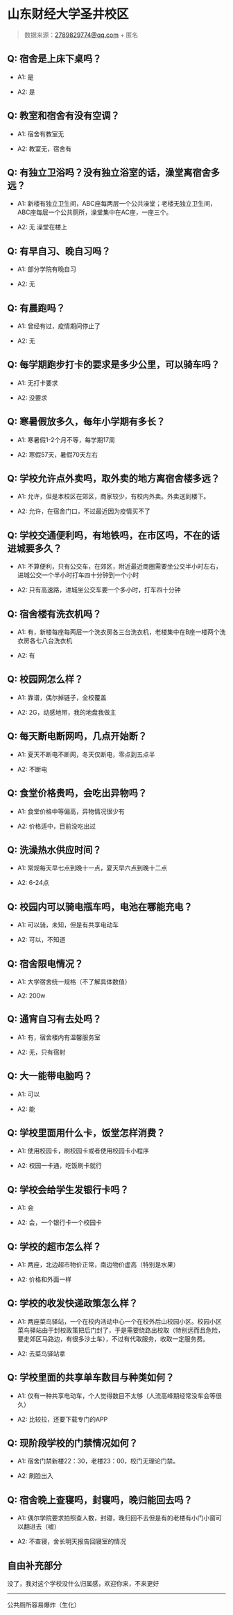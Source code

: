 # 山东财经大学圣井校区

> 数据来源：2789829774@qq.com + 匿名

## Q: 宿舍是上床下桌吗？

- A1: 是

- A2: 是

## Q: 教室和宿舍有没有空调？

- A1: 宿舍有教室无

- A2: 教室无，宿舍有

## Q: 有独立卫浴吗？没有独立浴室的话，澡堂离宿舍多远？

- A1: 新楼有独立卫生间，ABC座每两层一个公共澡堂；老楼无独立卫生间，ABC座每层一个公共厕所，澡堂集中在AC座，一座三个。

- A2: 无 澡堂在楼上

## Q: 有早自习、晚自习吗？

- A1: 部分学院有晚自习

- A2: 无

## Q: 有晨跑吗？

- A1: 曾经有过，疫情期间停止了

- A2: 无

## Q: 每学期跑步打卡的要求是多少公里，可以骑车吗？

- A1: 无打卡要求

- A2: 没要求

## Q: 寒暑假放多久，每年小学期有多长？

- A1: 寒暑假1-2个月不等，每学期17周

- A2: 寒假57天，暑假70天左右

## Q: 学校允许点外卖吗，取外卖的地方离宿舍楼多远？

- A1: 允许，但是本校区在郊区，商家较少，有校内外卖。外卖送到楼下。

- A2: 允许，在宿舍门口，不过最近因为疫情买不了

## Q: 学校交通便利吗，有地铁吗，在市区吗，不在的话进城要多久？

- A1: 不算便利，只有公交车，在郊区，附近最近商圈需要坐公交半小时左右，进城公交一个半小时打车四十分钟到一个小时

- A2: 只有高速路，进城坐公交车要一个多小时，打车四十分钟

## Q: 宿舍楼有洗衣机吗？

- A1: 有，新楼每座每两层一个洗衣房各三台洗衣机，老楼集中在B座一楼两个洗衣房各七八台洗衣机

- A2: 有

## Q: 校园网怎么样？

- A1: 靠谱，偶尔掉链子，全校覆盖

- A2: 2G，动感地带，我的地盘我做主

## Q: 每天断电断网吗，几点开始断？

- A1: 夏天不断电不断网，冬天仅断电，零点到五点半

- A2: 不断电

## Q: 食堂价格贵吗，会吃出异物吗？

- A1: 食堂价格中等偏高，异物情况很少有

- A2: 价格适中，目前没吃出过

## Q: 洗澡热水供应时间？

- A1: 常规每天早七点到晚十一点，夏天早六点到晚十二点

- A2: 6-24点

## Q: 校园内可以骑电瓶车吗，电池在哪能充电？

- A1: 可以骑，未知，但是有共享电动车

- A2: 可以，不知道

## Q: 宿舍限电情况？

- A1: 大学宿舍统一规格（不了解具体数值）

- A2: 200w

## Q: 通宵自习有去处吗？

- A1: 有，宿舍楼内有温馨服务室

- A2: 无，只有宿射

## Q: 大一能带电脑吗？

- A1: 可以

- A2: 能

## Q: 学校里面用什么卡，饭堂怎样消费？

- A1: 使用校园卡，刷校园卡或者使用校园卡小程序

- A2: 校园一卡通，吃饭刷卡就行

## Q: 学校会给学生发银行卡吗？

- A1: 会

- A2: 会，一个银行卡一个校园卡

## Q: 学校的超市怎么样？

- A1: 两座，北边超市物价正常，南边物价虚高（特别是水果）

- A2: 价格和外面一样

## Q: 学校的收发快递政策怎么样？

- A1: 两座菜鸟驿站，一个在校内活动中心一个在校外后山校园小区。校园小区菜鸟驿站由于封校政策把后门封了，于是需要绕路出校取（特别远而且危险，要走郊区马路边，有很多沙土车），不过有代取服务，收取一定服务费。

- A2: 去菜鸟驿站拿

## Q: 学校里面的共享单车数目与种类如何？

- A1: 仅有一种共享电动车，个人觉得数目不太够（人流高峰期经常没车会等很久）

- A2: 比较拉，还要下载专门的APP

## Q: 现阶段学校的门禁情况如何？

- A1: 宿舍门禁新楼22：30，老楼23：00，校门无理论门禁。

- A2: 刷脸出入

## Q: 宿舍晚上查寝吗，封寝吗，晚归能回去吗？

- A1: 偶尔学院要求拍照查人数，封寝，晚归回不去但是有的老楼有小门小窗可以翻进去（嘘）

- A2: 不查寝，舍长明天报告回寝室的情况

## 自由补充部分

没了，我对这个学校没什么归属感，欢迎你来，不来更好

***

公共厕所容易爆炸（生化）